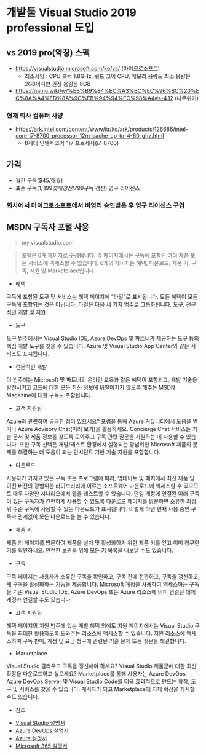 # 개발툴 Visual Studio 2019 professional 도입

## vs 2019 pro(약칭) 스펙
- https://visualstudio.microsoft.com/ko/vs/ (마이크로소프트)
  - 최소사양 : CPU 클럭 1.8GHz, 쿼드 코어 CPU, 메모리 용량도 최소 용량은 2GB이지만 권장 용량은 8GB
- https://namu.wiki/w/%EB%B9%84%EC%A3%BC%EC%96%BC%20%EC%8A%A4%ED%8A%9C%EB%94%94%EC%98%A4#s-4.12 (나무위키)

### 현재 회사 컴퓨터 사양
- https://ark.intel.com/content/www/kr/ko/ark/products/126686/intel-core-i7-8700-processor-12m-cache-up-to-4-60-ghz.html
  - 8세대 인텔® 코어™ i7 프로세서(i7-8700)

## 가격
- 월간 구독($45/매월)
- 표준 구독($1,199첫해갱신/$799구독 갱신) 영구 라이센스

### 회사에서 마이크로소프트에서 비영리 승인받은 후 영구 라이센스 구입

## MSDN 구독자 포털 사용 
> my.visualstudio.com

> 포털은 6개 페이지로 구성됩니다. 각 페이지에서는 구독에 포함된 여러 제품 또는 서비스에 액세스할 수 있습니다. 6개의 페이지는 혜택, 다운로드, 제품 키, 구독, 지원 및 Marketplace입니다.

- 혜택

구독에 포함된 도구 및 서비스는 혜택 페이지에 “타일”로 표시됩니다. 모든 혜택이 모든 구독에 포함되는 것은 아닙니다. 타일은 다음 세 가지 범주로 그룹화됩니다. 도구, 전문적인 개발 및 지원.

- 도구

도구 범주에서는 Visual Studio IDE, Azure DevOps 및 파트너가 제공하는 도구 등의 핵심 개발 도구를 찾을 수 있습니다. Azure 및 Visual Studio App Center와 같은 서비스도 표시됩니다.

- 전문적인 개발

이 범주에는 Microsoft 및 파트너의 온라인 교육과 같은 혜택이 포함되고, 개발 기술을 발전시키고 코드에 대한 모든 최신 정보에 뒤떨어지지 않도록 해주는 MSDN Magazine에 대한 구독도 포함됩니다.

- 고객 지원팀

Azure와 관련하여 궁금한 점이 있으세요? 포럼을 통해 Azure 커뮤니티에서 도움을 받거나 Azure Advisory Chat(미리 보기)을 활용하세요. Concierge Chat 서비스는 기술 문서 및 제품 정보를 찾도록 도와주고 구독 관련 질문을 지원하는 데 사용할 수 있습니다. 또한 구독 선택은 개발/테스트 환경에서 실행되는 광범위한 Microsoft 제품의 문제를 해결하는 데 도움이 되는 인시던트 기반 기술 지원을 포함합니다.

- 다운로드

사용자가 가지고 있는 구독 또는 프로그램에 따라, 업데이트 및 패치에서 최신 제품 및 이전 버전의 광범위한 라이브러리에 이르는 소프트웨어 다운로드에 액세스할 수 있으므로 매우 다양한 시나리오에서 앱을 테스트할 수 있습니다.
단일 계정에 연결된 여러 구독이 있는 구독자가 간편하게 사용할 수 있도록 다운로드 페이지를 방문하면 소유한 최상위 수준 구독에 사용할 수 있는 다운로드가 표시됩니다. 이렇게 하면 현재 사용 중인 구독과 관계없이 모든 다운로드를 볼 수 있습니다.

- 제품 키

제품 키 페이지를 방문하여 제품을 설치 및 활성화하기 위한 제품 키를 얻고 이미 청구한 키를 확인하세요. 안전한 보관을 위해 모든 키 목록을 내보낼 수도 있습니다.

- 구독

구독 페이지는 사용자가 소유한 구독을 확인하고, 구독 간에 전환하고, 구독을 갱신하고, 새 구독을 활성화하는 기능을 제공합니다. Microsoft 계정을 사용하여 액세스하는 구독을 기존 Visual Studio IDE, Azure DevOps 또는 Azure 리소스에 이미 연결된 대체 계정과 연결할 수도 있습니다.

- 고객 지원팀

혜택 페이지의 지원 범주에 있는 개별 혜택 외에도 지원 페이지에서는 Visual Studio 구독을 최대한 활용하도록 도와주는 리소스에 액세스할 수 있습니다. 지원 리소스에 액세스하여 구독 판매, 계정 및 요금 청구에 관련된 기술 문제 또는 질문을 해결합니다.

- Marketplace

Visual Studio 클라우드 구독을 갱신해야 하세요? Visual Studio 제품군에 대한 최신 확장을 다운로드하고 싶으세요? Marketplace를 통해 사용자는 Azure DevOps, Azure DevOps Server 및 Visual Studio Code를 더욱 효과적으로 만드는 확장, 도구 및 서비스를 찾을 수 있습니다. 게시자가 되고 Marketplace에 자체 확장을 게시할 수도 있습니다.

- 참조

+ [Visual Studio 설명서]( https://docs.microsoft.com/visualstudio/ )
+ [Azure DevOps 설명서]( https://docs.microsoft.com/azure/devops/ )
+ [Azure 설명서]( https://docs.microsoft.com/azure/ )
+ [Microsoft 365 설명서]( https://docs.microsoft.com/microsoft-365/ )
